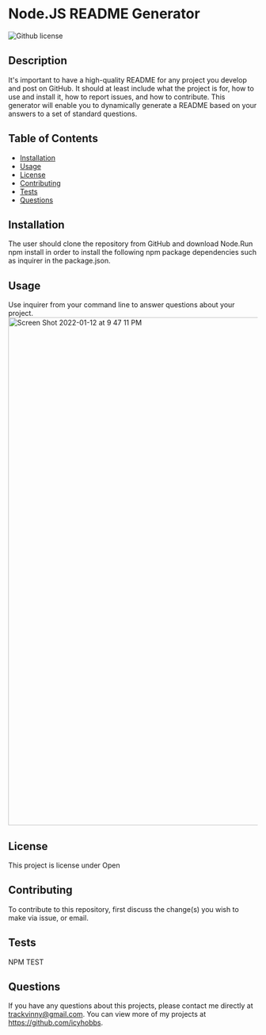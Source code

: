 # Node.JS README Generator
  ![Github license](http://img.shields.io/badge/license-Open-blue.svg)


  ## Description
  It's important to have a high-quality README for any project you develop and post on GitHub. It should at least include what the project is for, how to use and install it, how to report issues, and how to contribute.  This generator will enable you to dynamically generate a README based on your answers to a set of standard questions.

  ## Table of Contents
  * [Installation](#installation)
  * [Usage](#usage)
  * [License](#license)
  * [Contributing](#contributing)
  * [Tests](#tests)
  * [Questions](#questions)

  ## Installation
  The user should clone the repository from GitHub and download Node.Run npm install in order to install the following npm package dependencies such as inquirer in the package.json.

  ## Usage
  Use inquirer from your command line to answer questions about your project. 
  <img width="1024" alt="Screen Shot 2022-01-12 at 9 47 11 PM" src="https://user-images.githubusercontent.com/90910609/149257221-30fbfc8c-6e16-4713-b1e2-9dab5bd9700c.png">


  ## License
  This project is license under Open

  ## Contributing
  To contribute to this repository, first discuss the change(s) you wish to make via issue, or email.   
  
  ## Tests
  NPM TEST

  ## Questions
  If you have any questions about this projects, please contact me directly at trackvinny@gmail.com. You can view more of my projects at https://github.com/icyhobbs.
